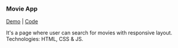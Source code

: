 ### Movie App

[Demo](https://shrai-dev.github.io/projects/movie-app/) | [Code](https://github.com/Shrai-dev/projects/tree/movie-app)

It's a page where user can search for movies with responsive layout. 
Technologies: HTML, CSS & JS.
